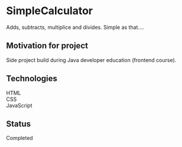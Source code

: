 # SimpleCalculator
Adds, subtracts, multiplice and divides. Simple as that....

## Motivation for project
Side project build during Java developer education (frontend course).

## Technologies
HTML <br>
CSS <br>
JavaScript

## Status
Completed
